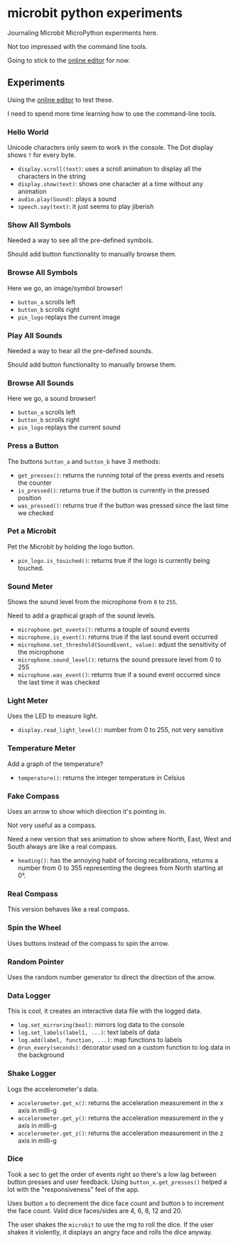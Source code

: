 # microbit python experiments

Journaling Microbit MicroPython experiments here.

Not too impressed with the command line tools.

Going to stick to the [online editor](https://python.microbit.org/v/3) for now.

## Experiments

Using the [online editor](https://python.microbit.org/v/3) to test these.

I need to spend more time learning how to use the command-line tools.

### Hello World

Unicode characters only seem to work in the console.
The Dot display shows `?` for every byte.

- `display.scroll(text)`: uses a scroll animation to display all the characters in the string
- `display.show(text)`: shows one character at a time without any animation
- `audio.play(Sound)`: plays a sound
- `speech.say(text)`: it just seems to play jiberish

### Show All Symbols

Needed a way to see all the pre-defined symbols.

Should add button functionality to manually browse them.

### Browse All Symbols

Here we go, an image/symbol browser!

- `button_a` scrolls left
- `button_b` scrolls right
- `pin_logo` replays the current image

### Play All Sounds

Needed a way to hear all the pre-defined sounds.

Should add button functionality to manually browse them.

### Browse All Sounds

Here we go, a sound browser!

- `button_a` scrolls left
- `button_b` scrolls right
- `pin_logo` replays the current sound

### Press a Button

The buttons `button_a` and `button_b` have 3 methods:

- `get_presses()`: returns the running total of the press events and resets the counter
- `is_pressed()`: returns true if the button is currently in the pressed position
- `was_pressed()`: returns true if the button was pressed since the last time we checked

### Pet a Microbit

Pet the Microbit by holding the logo button.

- `pin_logo.is_touiched()`: returns true if the logo is currently being touched.

### Sound Meter

Shows the sound level from the microphone from `0` to `255`.

Need to add a graphical graph of the sound levels.

- `microphone.get_events()`: returns a touple of sound events
- `microphone.is_event()`: returns true if the last sound event occurred
- `microphone.set_threshold(SoundEvent, value)`: adjust the sensitivity of the microphone
- `microphone.sound_level()`: returns the sound pressure level from 0 to 255
- `microphone.was_event()`: returns true if a sound event occurred since the last time it was checked

### Light Meter

Uses the LED to measure light.

- `display.read_light_level()`: number from 0 to 255, not very sensitive

### Temperature Meter

Add a graph of the temperature?

- `temperature()`: returns the integer temperature in Celsius

### Fake Compass

Uses an arrow to show which direction it's pointing in.

Not very useful as a compass.

Need a new version that ses animation to show where North, East, West and South always are like a real compass.

- `heading()`: has the annoying habit of forcing recalibrations, returns a number from 0 to 355 representing the degrees from North starting at 0°.

### Real Compass

This version behaves like a real compass.

### Spin the Wheel

Uses buttons instead of the compass to spin the arrow.

### Random Pointer

Uses the random number generator to direct the direction of the arrow.

### Data Logger

This is cool, it creates an interactive data file with the logged data.

- `log.set_mirroring(bool)`: mirrors log data to the console
- `log.set_labels(label1, ...)`: text labels of data
- `log.add(label, function, ...)`: map functions to labels
- `@run_every(seconds)`: decorator used on a custom function to log data in the background

### Shake Logger

Logs the accelerometer's data.

- `accelerometer.get_x()`: returns the acceleration measurement in the x axis in milli-g
- `accelerometer.get_y()`: returns the acceleration measurement in the y axis in milli-g
- `accelerometer.get_z()`: returns the acceleration measurement in the z axis in milli-g

### Dice

Took a sec to get the order of events right so there's a low lag between button presses and user feedback.
Using `button_x.get_presses()` helped a lot with the "responsiveness" feel of the app.

Uses button `a` to decrement the dice face count and button `b` to increment the face count. Valid dice faces/sides are 4, 6, 8, 12 and 20.

The user shakes the `microbit` to use the rng to roll the dice.
If the user shakes it violently, it displays an angry face and rolls the dice anyway.
